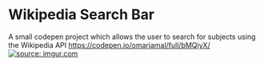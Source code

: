 # Wikipedia Search Bar 
A small codepen project which allows the user to search for subjects using the Wikipedia API
https://codepen.io/omarjamal/full/bMQjyX/
<a href="https://imgur.com/NdlrIEO"><img src="https://i.imgur.com/NdlrIEO.png" title="source: imgur.com" /></a>
